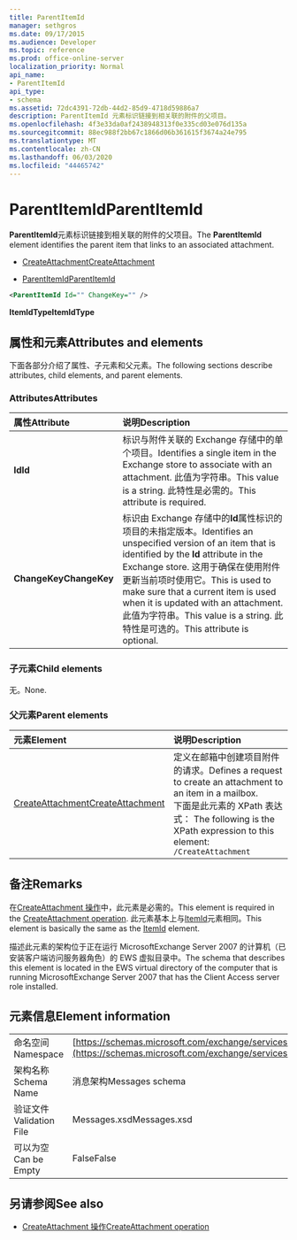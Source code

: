 ```yaml
---
title: ParentItemId
manager: sethgros
ms.date: 09/17/2015
ms.audience: Developer
ms.topic: reference
ms.prod: office-online-server
localization_priority: Normal
api_name:
- ParentItemId
api_type:
- schema
ms.assetid: 72dc4391-72db-44d2-85d9-4718d59886a7
description: ParentItemId 元素标识链接到相关联的附件的父项目。
ms.openlocfilehash: 4f3e33da0af2438948313f0e335cd03e076d135a
ms.sourcegitcommit: 88ec988f2bb67c1866d06b361615f3674a24e795
ms.translationtype: MT
ms.contentlocale: zh-CN
ms.lasthandoff: 06/03/2020
ms.locfileid: "44465742"
---
```

# <a name="parentitemid"></a><span data-ttu-id="2a037-103">ParentItemId</span><span class="sxs-lookup"><span data-stu-id="2a037-103">ParentItemId</span></span>

<span data-ttu-id="2a037-104">**ParentItemId**元素标识链接到相关联的附件的父项目。</span><span class="sxs-lookup"><span data-stu-id="2a037-104">The **ParentItemId** element identifies the parent item that links to an associated attachment.</span></span> 
  
- [<span data-ttu-id="2a037-105">CreateAttachment</span><span class="sxs-lookup"><span data-stu-id="2a037-105">CreateAttachment</span></span>](createattachment.md)
  
- [<span data-ttu-id="2a037-106">ParentItemId</span><span class="sxs-lookup"><span data-stu-id="2a037-106">ParentItemId</span></span>](parentitemid.md)
  
```xml
<ParentItemId Id="" ChangeKey="" />
```

<span data-ttu-id="2a037-107">**ItemIdType**</span><span class="sxs-lookup"><span data-stu-id="2a037-107">**ItemIdType**</span></span>

## <a name="attributes-and-elements"></a><span data-ttu-id="2a037-108">属性和元素</span><span class="sxs-lookup"><span data-stu-id="2a037-108">Attributes and elements</span></span>

<span data-ttu-id="2a037-109">下面各部分介绍了属性、子元素和父元素。</span><span class="sxs-lookup"><span data-stu-id="2a037-109">The following sections describe attributes, child elements, and parent elements.</span></span>
  
### <a name="attributes"></a><span data-ttu-id="2a037-110">Attributes</span><span class="sxs-lookup"><span data-stu-id="2a037-110">Attributes</span></span>

|<span data-ttu-id="2a037-111">**属性**</span><span class="sxs-lookup"><span data-stu-id="2a037-111">**Attribute**</span></span>|<span data-ttu-id="2a037-112">**说明**</span><span class="sxs-lookup"><span data-stu-id="2a037-112">**Description**</span></span>|
|:-----|:-----|
|<span data-ttu-id="2a037-113">**Id**</span><span class="sxs-lookup"><span data-stu-id="2a037-113">**Id**</span></span> <br/> |<span data-ttu-id="2a037-114">标识与附件关联的 Exchange 存储中的单个项目。</span><span class="sxs-lookup"><span data-stu-id="2a037-114">Identifies a single item in the Exchange store to associate with an attachment.</span></span> <span data-ttu-id="2a037-115">此值为字符串。</span><span class="sxs-lookup"><span data-stu-id="2a037-115">This value is a string.</span></span> <span data-ttu-id="2a037-116">此特性是必需的。</span><span class="sxs-lookup"><span data-stu-id="2a037-116">This attribute is required.</span></span>  <br/> |
|<span data-ttu-id="2a037-117">**ChangeKey**</span><span class="sxs-lookup"><span data-stu-id="2a037-117">**ChangeKey**</span></span> <br/> |<span data-ttu-id="2a037-118">标识由 Exchange 存储中的**Id**属性标识的项目的未指定版本。</span><span class="sxs-lookup"><span data-stu-id="2a037-118">Identifies an unspecified version of an item that is identified by the **Id** attribute in the Exchange store.</span></span> <span data-ttu-id="2a037-119">这用于确保在使用附件更新当前项时使用它。</span><span class="sxs-lookup"><span data-stu-id="2a037-119">This is used to make sure that a current item is used when it is updated with an attachment.</span></span> <span data-ttu-id="2a037-120">此值为字符串。</span><span class="sxs-lookup"><span data-stu-id="2a037-120">This value is a string.</span></span> <span data-ttu-id="2a037-121">此特性是可选的。</span><span class="sxs-lookup"><span data-stu-id="2a037-121">This attribute is optional.</span></span>  <br/> |
   
### <a name="child-elements"></a><span data-ttu-id="2a037-122">子元素</span><span class="sxs-lookup"><span data-stu-id="2a037-122">Child elements</span></span>

<span data-ttu-id="2a037-123">无。</span><span class="sxs-lookup"><span data-stu-id="2a037-123">None.</span></span>
  
### <a name="parent-elements"></a><span data-ttu-id="2a037-124">父元素</span><span class="sxs-lookup"><span data-stu-id="2a037-124">Parent elements</span></span>

|<span data-ttu-id="2a037-125">**元素**</span><span class="sxs-lookup"><span data-stu-id="2a037-125">**Element**</span></span>|<span data-ttu-id="2a037-126">**说明**</span><span class="sxs-lookup"><span data-stu-id="2a037-126">**Description**</span></span>|
|:-----|:-----|
|[<span data-ttu-id="2a037-127">CreateAttachment</span><span class="sxs-lookup"><span data-stu-id="2a037-127">CreateAttachment</span></span>](createattachment.md) <br/> |<span data-ttu-id="2a037-128">定义在邮箱中创建项目附件的请求。</span><span class="sxs-lookup"><span data-stu-id="2a037-128">Defines a request to create an attachment to an item in a mailbox.</span></span>  <br/> <span data-ttu-id="2a037-129">下面是此元素的 XPath 表达式： </span><span class="sxs-lookup"><span data-stu-id="2a037-129">The following is the XPath expression to this element:</span></span>  <br/>  `/CreateAttachment` <br/> |
   
## <a name="remarks"></a><span data-ttu-id="2a037-130">备注</span><span class="sxs-lookup"><span data-stu-id="2a037-130">Remarks</span></span>

<span data-ttu-id="2a037-131">在[CreateAttachment 操作](createattachment-operation.md)中，此元素是必需的。</span><span class="sxs-lookup"><span data-stu-id="2a037-131">This element is required in the [CreateAttachment operation](createattachment-operation.md).</span></span> <span data-ttu-id="2a037-132">此元素基本上与[ItemId](itemid.md)元素相同。</span><span class="sxs-lookup"><span data-stu-id="2a037-132">This element is basically the same as the [ItemId](itemid.md) element.</span></span> 
  
<span data-ttu-id="2a037-133">描述此元素的架构位于正在运行 MicrosoftExchange Server 2007 的计算机（已安装客户端访问服务器角色）的 EWS 虚拟目录中。</span><span class="sxs-lookup"><span data-stu-id="2a037-133">The schema that describes this element is located in the EWS virtual directory of the computer that is running MicrosoftExchange Server 2007 that has the Client Access server role installed.</span></span>
  
## <a name="element-information"></a><span data-ttu-id="2a037-134">元素信息</span><span class="sxs-lookup"><span data-stu-id="2a037-134">Element information</span></span>

|||
|:-----|:-----|
|<span data-ttu-id="2a037-135">命名空间</span><span class="sxs-lookup"><span data-stu-id="2a037-135">Namespace</span></span>  <br/> |[https://schemas.microsoft.com/exchange/services/2006/messages](https://schemas.microsoft.com/exchange/services/2006/messages) <br/> |
|<span data-ttu-id="2a037-136">架构名称</span><span class="sxs-lookup"><span data-stu-id="2a037-136">Schema Name</span></span>  <br/> |<span data-ttu-id="2a037-137">消息架构</span><span class="sxs-lookup"><span data-stu-id="2a037-137">Messages schema</span></span>  <br/> |
|<span data-ttu-id="2a037-138">验证文件</span><span class="sxs-lookup"><span data-stu-id="2a037-138">Validation File</span></span>  <br/> |<span data-ttu-id="2a037-139">Messages.xsd</span><span class="sxs-lookup"><span data-stu-id="2a037-139">Messages.xsd</span></span>  <br/> |
|<span data-ttu-id="2a037-140">可以为空</span><span class="sxs-lookup"><span data-stu-id="2a037-140">Can be Empty</span></span>  <br/> |<span data-ttu-id="2a037-141">False</span><span class="sxs-lookup"><span data-stu-id="2a037-141">False</span></span>  <br/> |
   
## <a name="see-also"></a><span data-ttu-id="2a037-142">另请参阅</span><span class="sxs-lookup"><span data-stu-id="2a037-142">See also</span></span>

- [<span data-ttu-id="2a037-143">CreateAttachment 操作</span><span class="sxs-lookup"><span data-stu-id="2a037-143">CreateAttachment operation</span></span>](createattachment-operation.md)

